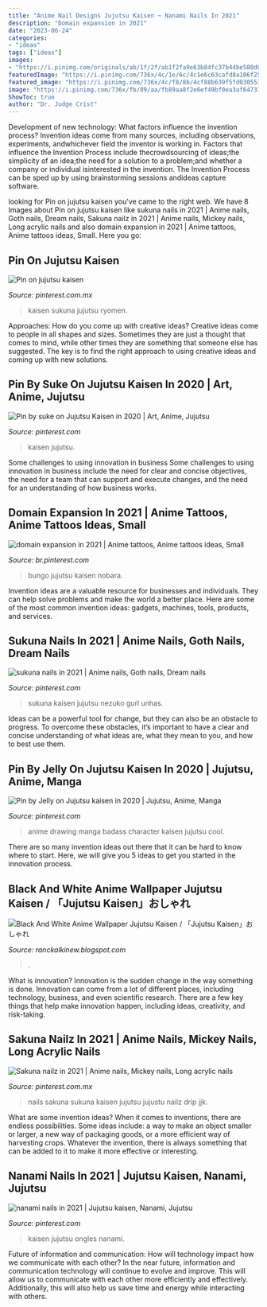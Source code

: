 ```yaml
---
title: "Anime Nail Designs Jujutsu Kaisen ~ Nanami Nails In 2021"
description: "Domain expansion in 2021"
date: "2023-06-24"
categories:
- "ideas"
tags: ["ideas"]
images:
- "https://i.pinimg.com/originals/ab/1f/2f/ab1f2fa9e63b84fc37b44be580d0a49f.jpg"
featuredImage: "https://i.pinimg.com/736x/4c/1e/6c/4c1e6c63cafd8a106f250fac39d42b1d.jpg"
featured_image: "https://i.pinimg.com/736x/4c/f8/8b/4cf88b639f5fd0305531879fb8c8986d.jpg"
image: "https://i.pinimg.com/736x/fb/89/aa/fb89aa8f2e6ef49bf0ea3af64731efd6.jpg"
ShowToc: true
author: "Dr. Judge Crist"
---
```



Development of new technology: What factors influence the invention process?
Invention ideas come from many sources, including observations, experiments, andwhichever field the inventor is working in. Factors that influence the Invention Process include thecrowdsourcing of ideas;the simplicity of an idea;the need for a solution to a problem;and whether a company or individual isinterested in the invention. The Invention Process can be sped up by using brainstorming sessions andideas capture software.

	

		
looking for Pin on jujutsu kaisen you've came to the right web. We have 8 Images about Pin on jujutsu kaisen like sukuna nails in 2021 | Anime nails, Goth nails, Dream nails, Sakuna nailz in 2021 | Anime nails, Mickey nails, Long acrylic nails and also domain expansion in 2021 | Anime tattoos, Anime tattoos ideas, Small. Here you go:
		
    
## Pin On Jujutsu Kaisen

<img loading=lazy src="https://i.pinimg.com/736x/4c/f8/8b/4cf88b639f5fd0305531879fb8c8986d.jpg" onerror="this.onerror=null;this.src='https://tse4.mm.bing.net/th?id=OIP.wGR2kRSV5j9kJCziFOx_ggHaJ4&amp;pid=15.1';" alt="Pin on jujutsu kaisen">

_Source: pinterest.com.mx_

>kaisen sukuna jujutsu ryomen. 

	

Approaches: How do you come up with creative ideas?
Creative ideas come to people in all shapes and sizes. Sometimes they are just a thought that comes to mind, while other times they are something that someone else has suggested. The key is to find the right approach to using creative ideas and coming up with new solutions.

    
## Pin By Suke On Jujutsu Kaisen In 2020 | Art, Anime, Jujutsu

<img loading=lazy src="https://i.pinimg.com/736x/56/bf/33/56bf336a601c91adb35e5548a9f09f3b.jpg" onerror="this.onerror=null;this.src='https://tse2.mm.bing.net/th?id=OIP.7ahwlUGsjIzOrzER8OWZYAHaFA&amp;pid=15.1';" alt="Pin by suke on Jujutsu Kaisen in 2020 | Art, Anime, Jujutsu">

_Source: pinterest.com_

>kaisen jujutsu. 

	

Some challenges to using innovation in business
Some challenges to using innovation in business include the need for clear and concise objectives, the need for a team that can support and execute changes, and the need for an understanding of how business works.

    
## Domain Expansion In 2021 | Anime Tattoos, Anime Tattoos Ideas, Small

<img loading=lazy src="https://i.pinimg.com/736x/fc/b1/6c/fcb16c194b4ee8586738edcce06fdf0e.jpg" onerror="this.onerror=null;this.src='https://tse1.mm.bing.net/th?id=OIP.AcGZXOQfAhA6LyunuokbLQHaJw&amp;pid=15.1';" alt="domain expansion in 2021 | Anime tattoos, Anime tattoos ideas, Small">

_Source: br.pinterest.com_

>bungo jujutsu kaisen nobara. 

	

Invention ideas are a valuable resource for businesses and individuals. They can help solve problems and make the world a better place. Here are some of the most common invention ideas: gadgets, machines, tools, products, and services.

    
## Sukuna Nails In 2021 | Anime Nails, Goth Nails, Dream Nails

<img loading=lazy src="https://i.pinimg.com/originals/e3/51/7c/e3517c1874f65b5f86938dff7ad22398.jpg" onerror="this.onerror=null;this.src='https://tse2.mm.bing.net/th?id=OIP.mZ8xttExNQ4JxL_VaPsA9AHaMt&amp;pid=15.1';" alt="sukuna nails in 2021 | Anime nails, Goth nails, Dream nails">

_Source: pinterest.com_

>sukuna kaisen jujutsu nezuko gurl unhas. 

	

Ideas can be a powerful tool for change, but they can also be an obstacle to progress. To overcome these obstacles, it’s important to have a clear and concise understanding of what ideas are, what they mean to you, and how to best use them.

    
## Pin By Jelly On Jujutsu Kaisen In 2020 | Jujutsu, Anime, Manga

<img loading=lazy src="https://i.pinimg.com/736x/fb/89/aa/fb89aa8f2e6ef49bf0ea3af64731efd6.jpg" onerror="this.onerror=null;this.src='https://tse4.mm.bing.net/th?id=OIP.O02Z4__x3AvEkoprDzjp0wHaLG&amp;pid=15.1';" alt="Pin by Jelly on Jujutsu kaisen in 2020 | Jujutsu, Anime, Manga">

_Source: pinterest.com_

>anime drawing manga badass character kaisen jujutsu cool. 

	

There are so many invention ideas out there that it can be hard to know where to start. Here, we will give you 5 ideas to get you started in the innovation process.

    
## Black And White Anime Wallpaper Jujutsu Kaisen / 「Jujutsu Kaisen」おしゃれ

<img loading=lazy src="https://i.pinimg.com/originals/ab/1f/2f/ab1f2fa9e63b84fc37b44be580d0a49f.jpg" onerror="this.onerror=null;this.src='https://tse3.mm.bing.net/th?id=OIP.IYYQfccK3hJGHfL5HjLHTwHaHa&amp;pid=15.1';" alt="Black And White Anime Wallpaper Jujutsu Kaisen / 「Jujutsu Kaisen」おしゃれ">

_Source: ranckalkinew.blogspot.com_

>. 

	

What is innovation?
Innovation is the sudden change in the way something is done. Innovation can come from a lot of different places, including technology, business, and even scientific research. There are a few key things that help make innovation happen, including ideas, creativity, and risk-taking.

    
## Sakuna Nailz In 2021 | Anime Nails, Mickey Nails, Long Acrylic Nails

<img loading=lazy src="https://i.pinimg.com/736x/4c/1e/6c/4c1e6c63cafd8a106f250fac39d42b1d.jpg" onerror="this.onerror=null;this.src='https://tse3.mm.bing.net/th?id=OIP.4nvjeaE8Y2h_6k1iFrjFNgHaHT&amp;pid=15.1';" alt="Sakuna nailz in 2021 | Anime nails, Mickey nails, Long acrylic nails">

_Source: pinterest.com.mx_

>nails sakuna sukuna kaisen jujutsu jujustu nailz drip jjk. 

	

What are some invention ideas?
When it comes to inventions, there are endless possibilities. Some ideas include: a way to make an object smaller or larger, a new way of packaging goods, or a more efficient way of harvesting crops. Whatever the invention, there is always something that can be added to it to make it more effective or interesting.

    
## Nanami Nails In 2021 | Jujutsu Kaisen, Nanami, Jujutsu

<img loading=lazy src="https://i.pinimg.com/236x/e5/13/8c/e5138c5d3144bab44312e0ec226525a0.jpg?nii=t" onerror="this.onerror=null;this.src='https://tse2.mm.bing.net/th?id=OIP.5eoH1gBUbmxaSzkBwIO-jgAAAA&amp;pid=15.1';" alt="nanami nails in 2021 | Jujutsu kaisen, Nanami, Jujutsu">

_Source: pinterest.com_

>kaisen jujutsu ongles nanami. 

	

Future of information and communication: How will technology impact how we communicate with each other?
In the near future, information and communication technology will continue to evolve and improve. This will allow us to communicate with each other more efficiently and effectively. Additionally, this will also help us save time and energy while interacting with others.


